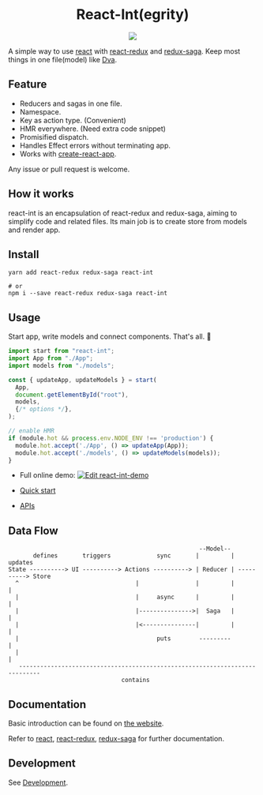 <h1 align="center">
  React-Int(egrity)
</h1>

<p align="center">
  <a href="https://travis-ci.com/leafOfTree/react-int">
      <img src="https://travis-ci.com/leafOfTree/react-int.svg?token=2kNWVmnjedaFy64rtqzp&branch=master" />
  </a>
</p>

A simple way to use [react][0] with [react-redux][1] and [redux-saga][2]. Keep most things in one file(model) like [Dva][3].

## Feature

- Reducers and sagas in one file.
- Namespace.
- Key as action type. (Convenient)
- HMR everywhere. (Need extra code snippet)
- Promisified dispatch.
- Handles Effect errors without terminating app.
- Works with [create-react-app][4].


Any issue or pull request is welcome.

## How it works

react-int is an encapsulation of react-redux and redux-saga, aiming to simplify code and related files. Its main job is to create store from models and render app.

## Install

    yarn add react-redux redux-saga react-int

    # or 
    npm i --save react-redux redux-saga react-int

## Usage

Start app, write models and connect components. That's all. :tada:

```javascript
import start from "react-int";
import App from "./App";
import models from "./models";

const { updateApp, updateModels } = start(
  App,
  document.getElementById("root"),
  models,
  {/* options */},
);

// enable HMR
if (module.hot && process.env.NODE_ENV !== 'production') {
  module.hot.accept('./App', () => updateApp(App));
  module.hot.accept('./models', () => updateModels(models));
}
```

- Full online demo: [![Edit react-int-demo](https://codesandbox.io/static/img/play-codesandbox.svg)](https://codesandbox.io/s/61wpmyj04r?fontsize=14)

- <a href="https://leafoftree.github.io/react-int/#/quick_start">Quick start</a>

- <a href="https://leafoftree.github.io/react-int/#/apis">APIs</a>

## Data Flow
                                                          --Model-- 
           defines       triggers             sync       |         |   updates
    State ----------> UI ----------> Actions ----------> | Reducer | ----------> Store
      ^                                 |                |         |               |
      |                                 |     async      |         |               |
      |                                 |--------------->|  Saga   |               |
      |                                 |<---------------|         |               |
      |                                       puts        ---------                |
      |                                                                            |
       ----------------------------------------------------------------------------
                                    contains


## Documentation

Basic introduction can be found on [the website](https://leafoftree.github.io/react-int).

Refer to [react][0], [react-redux][1], [redux-saga][2] for further documentation.

## Development

See <a href="https://leafoftree.github.io/react-int/#/development">Development</a>.

[0]: https://github.com/facebook/react
[1]: https://github.com/reduxjs/react-redux
[2]: https://github.com/redux-saga/redux-saga
[3]: https://github.com/dvajs/dva
[4]: https://github.com/facebook/create-react-app
